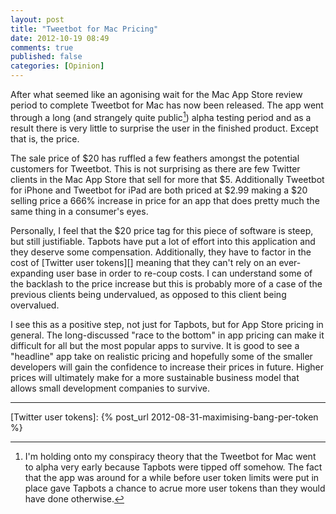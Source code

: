 ```yaml
---
layout: post
title: "Tweetbot for Mac Pricing"
date: 2012-10-19 08:49
comments: true
published: false
categories: [Opinion]
---
```


After what seemed like an agonising wait for the Mac App Store review period to complete Tweetbot for Mac has now been released. The app went through a long (and strangely quite public[^1]) alpha testing period and as a result there is very little to surprise the user in the finished product. Except that is, the price.

The sale price of $20 has ruffled a few feathers amongst the potential customers for Tweetbot. This is not surprising as there are few Twitter clients in the Mac App Store that sell for more that $5. Additionally Tweetbot for iPhone and Tweetbot for iPad are both priced at $2.99 making a $20 selling price a 666% increase in price for an app that does pretty much the same thing in a consumer's eyes.

Personally, I feel that the $20 price tag for this piece of software is steep, but still justifiable. Tapbots have put a lot of effort into this application and they deserve some compensation. Additionally, they have to factor in the cost of [Twitter user tokens][] meaning that they can't rely on an ever-expanding user base in order to re-coup costs. I can understand some of the backlash to the price increase but this is probably more of a case of the previous clients being undervalued, as opposed to this client being overvalued.

I see this as a positive step, not just for Tapbots, but for App Store pricing in general. The long-discussed "race to the bottom" in app pricing can make it difficult for all but the most popular apps to survive. It is good to see a "headline" app take on realistic pricing and hopefully some of the smaller developers will gain the confidence to increase their prices in future. Higher prices will ultimately make for a more sustainable business model that allows small development companies to survive.

<hr>


[Twitter user tokens]: {% post_url 2012-08-31-maximising-bang-per-token %}

[^1]: I'm holding onto my conspiracy theory that the Tweetbot for Mac went to alpha very early because Tapbots were tipped off somehow. The fact that the app was around for a while before user token limits were put in place gave Tapbots a chance to acrue more user tokens than they would have done otherwise.
